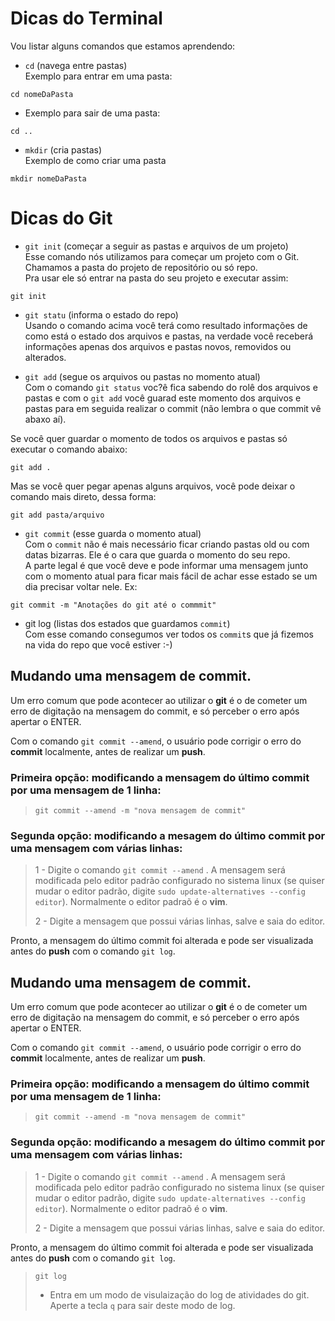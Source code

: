 # Dicas do Terminal

Vou listar alguns comandos que estamos aprendendo:   

- `cd` (navega entre pastas)  
Exemplo para entrar em uma pasta:

```
cd nomeDaPasta
```

- Exemplo para sair de uma pasta:

```
cd ..
```

- `mkdir` (cria pastas)  
Exemplo de como criar uma pasta
```
mkdir nomeDaPasta
```  


# Dicas do Git

- `git init` (começar a seguir as pastas e arquivos de um projeto)  
Esse comando nós utilizamos para começar um projeto com o Git.  
Chamamos a pasta do projeto de repositório ou só repo.  
Pra usar ele só entrar na pasta do seu projeto e executar assim:  
```   
git init
```   

- `git statu` (informa o estado do repo)  
Usando o comando acima você terá como resultado informações de como está o estado dos arquivos e pastas, na verdade você receberá informações apenas dos arquivos e pastas novos, removidos ou alterados.  

- `git add` (segue os arquivos ou pastas no momento atual)  
Com o comando `git status` voc?ê fica sabendo do rolê dos arquivos e pastas e com o `git add` você guarad este momento dos arquivos e pastas para em seguida realizar o commit (não lembra o que commit vê abaxo aí).  

Se você quer guardar o momento de todos os arquivos e pastas só executar o comando abaixo:  
```  
git add .
```  

Mas se você quer pegar apenas alguns arquivos, você pode deixar o comando mais direto, dessa forma:

```  
git add pasta/arquivo
```  

- `git commit` (esse guarda o momento atual)  
Com o `commit` não é mais necessário ficar criando pastas old ou com datas bizarras. Ele é o cara que guarda o momento do seu repo.  
A parte legal é que você deve e pode informar uma mensagem junto com o momento atual para ficar mais fácil de achar esse estado se um dia precisar voltar nele. Ex:  

```  
git commit -m "Anotações do git até o commmit"  
```  

- git log (listas dos estados que guardamos `commit`)  
Com esse comando consegumos ver todos os `commit`s que já fizemos na vida do repo que você estiver :-)  

Mudando uma mensagem de **commit**.
---  

Um erro comum que pode acontecer ao utilizar o **git** é o de cometer um erro de digitação na mensagem do commit, e só perceber o erro após apertar o ENTER.  

Com o comando `git commit --amend`, o usuário pode corrigir o erro do **commit** localmente, antes de realizar um **push**.

### Primeira opção: modificando a mensagem do último commit por uma mensagem de 1 linha:
>
> `git commit --amend -m "nova mensagem de commit"`
> 

### Segunda opção: modificando a mesagem do último commit por uma mensagem com várias linhas:

>  1 - Digite o comando `git commit --amend` . A mensagem será modificada pelo editor padrão configurado no sistema linux (se quiser mudar o editor padrão, digite `sudo update-alternatives --config editor`). Normalmente o editor padraõ é o **vim**.
>  
>  2 - Digite a mensagem que possui várias linhas, salve e saia do editor.
>
> 

Pronto, a mensagem do último commit foi alterada e pode ser visualizada antes do **push** com o comando `git log`.

Mudando uma mensagem de **commit**.
---  

Um erro comum que pode acontecer ao utilizar o **git** é o de cometer um erro de digitação na mensagem do commit, e só perceber o erro após apertar o ENTER.  

Com o comando `git commit --amend`, o usuário pode corrigir o erro do **commit** localmente, antes de realizar um **push**.

### Primeira opção: modificando a mensagem do último commit por uma mensagem de 1 linha:
>
> `git commit --amend -m "nova mensagem de commit"`
> 

### Segunda opção: modificando a mesagem do último commit por uma mensagem com várias linhas:

>  1 - Digite o comando `git commit --amend` . A mensagem será modificada pelo editor padrão configurado no sistema linux (se quiser mudar o editor padrão, digite `sudo update-alternatives --config editor`). Normalmente o editor padraõ é o **vim**.
>  
>  2 - Digite a mensagem que possui várias linhas, salve e saia do editor.
>
> 

Pronto, a mensagem do último commit foi alterada e pode ser visualizada antes do **push** com o comando `git log`.

> `git log` 
> 
> - Entra em um modo de visulaização do log de atividades do git. Aperte a tecla `q` para sair deste modo de log.  
> 
